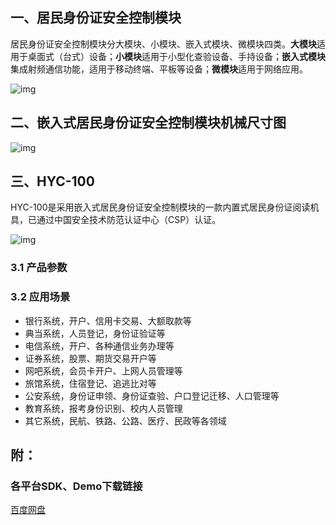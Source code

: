 
## 一、居民身份证安全控制模块

居民身份证安全控制模块分大模块、小模块、嵌入式模块、微模块四类。**大模块**适用于桌面式（台式）设备；**小模块**适用于小型化查验设备、手持设备；**嵌入式模块**集成射频通信功能，适用于移动终端、平板等设备；**微模块**适用于网络应用。

![img](http://openlinker.cn/assets/images/module00-14a65525ed1ed7e7cc89d5bc4ada6b0f.png)

## 二、嵌入式居民身份证安全控制模块机械尺寸图

![img](http://openlinker.cn/assets/images/module01-bb99c3eff3c5f707bee197e03678dada.png)

## 三、HYC-100

HYC-100是采用嵌入式居民身份证安全控制模块的一款内置式居民身份证阅读机具，已通过中国安全技术防范认证中心（CSP）认证。

![img](http://openlinker.cn/assets/images/HYC-10001-d357fd7439556b98b5d8d541fd66e31a.png)

### 3.1 产品参数

### 3.2 应用场景

  * 银行系统，开户、信用卡交易、大额取款等 
  * 典当系统，人员登记，身份证验证等
  * 电信系统，开户、各种通信业务办理等
  * 证券系统，股票、期货交易开户等
  * 网吧系统，会员卡开户、上网人员管理等
  * 旅馆系统，住宿登记、追逃比对等
  * 公安系统，身份证申领、身份证查验、户口登记迁移、人口管理等
  * 教育系统，报考身份识别、校内人员管理
  * 其它系统，民航、铁路、公路、医疗、民政等各领域

## 附：
### 各平台SDK、Demo下载链接

[百度网盘](https://pan.baidu.com/s/1tIZdN-hEDVgM8Xairkb6qw?pwd=g2s2)
